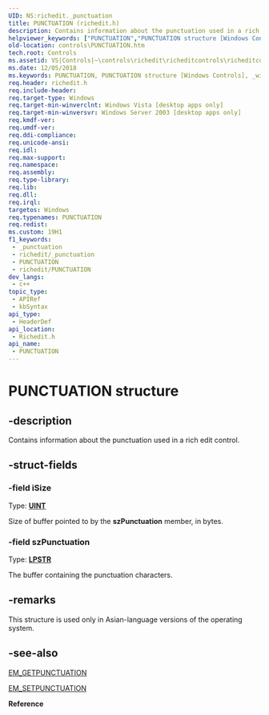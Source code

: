 ```yaml
---
UID: NS:richedit._punctuation
title: PUNCTUATION (richedit.h)
description: Contains information about the punctuation used in a rich edit control.
helpviewer_keywords: ["PUNCTUATION","PUNCTUATION structure [Windows Controls]","_win32_PUNCTUATION_str","_win32_PUNCTUATION_str_cpp","controls.PUNCTUATION","controls._win32_PUNCTUATION_str","richedit/PUNCTUATION"]
old-location: controls\PUNCTUATION.htm
tech.root: Controls
ms.assetid: VS|Controls|~\controls\richedit\richeditcontrols\richeditcontrolreference\richeditstructures\punctuation.htm
ms.date: 12/05/2018
ms.keywords: PUNCTUATION, PUNCTUATION structure [Windows Controls], _win32_PUNCTUATION_str, _win32_PUNCTUATION_str_cpp, controls.PUNCTUATION, controls._win32_PUNCTUATION_str, richedit/PUNCTUATION
req.header: richedit.h
req.include-header: 
req.target-type: Windows
req.target-min-winverclnt: Windows Vista [desktop apps only]
req.target-min-winversvr: Windows Server 2003 [desktop apps only]
req.kmdf-ver: 
req.umdf-ver: 
req.ddi-compliance: 
req.unicode-ansi: 
req.idl: 
req.max-support: 
req.namespace: 
req.assembly: 
req.type-library: 
req.lib: 
req.dll: 
req.irql: 
targetos: Windows
req.typenames: PUNCTUATION
req.redist: 
ms.custom: 19H1
f1_keywords:
 - _punctuation
 - richedit/_punctuation
 - PUNCTUATION
 - richedit/PUNCTUATION
dev_langs:
 - c++
topic_type:
 - APIRef
 - kbSyntax
api_type:
 - HeaderDef
api_location:
 - Richedit.h
api_name:
 - PUNCTUATION
---
```


# PUNCTUATION structure


## -description

Contains information about the punctuation used in a rich edit control.

## -struct-fields

### -field iSize

Type: <b><a href="/windows/desktop/WinProg/windows-data-types">UINT</a></b>

Size of buffer pointed to by the 
					<b>szPunctuation</b> member, in bytes.

### -field szPunctuation

Type: <b><a href="/windows/desktop/WinProg/windows-data-types">LPSTR</a></b>

The buffer containing the punctuation characters.

## -remarks

This structure is used only in Asian-language versions of the operating system.

## -see-also

<a href="/windows/win32/controls/em-getpunctuation">EM_GETPUNCTUATION</a>



<a href="/windows/win32/controls/em-setpunctuation">EM_SETPUNCTUATION</a>



<b>Reference</b>